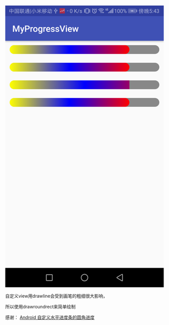 ![](https://github.com/Ablexq/MyProgressView/blob/master/device-2018-06-22-174317.png)

自定义view用drawline会受到画笔的粗细很大影响，

所以使用drawroundrect来简单绘制

感谢：
[Android 自定义水平进度条的圆角进度](https://blog.csdn.net/lv_fq/article/details/51762209)
